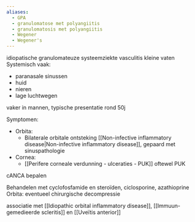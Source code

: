 ```yaml
---
aliases:
  - GPA
  - granulomatose met polyangiitis
  - granulomatosis met polyangiitis
  - Wegener
  - Wegener's 
---
```


idiopatische granulomateuze systeemziekte
vasculitis kleine vaten
Systemisch vaak:
- paranasale sinussen
- huid
- nieren
- lage luchtwegen

vaker in mannen, typische presentatie rond 50j

Symptomen:
- Orbita:
	- Bilaterale orbitale ontsteking [[Non-infective inflammatory disease|Non-infective inflammatory disease]], gepaard met sinuspathologie
- Cornea:
	- [[Perifere corneale verdunning - ulceraties - PUK]] oftewel PUK

cANCA bepalen

Behandelen met cyclofosfamide en steroïden, ciclosporine, azathioprine
Orbita: eventueel chirurgische decompressie

associatie met [[Idiopathic orbital inflammatory disease]], [[Immuun-gemedieerde scleritis]] en [[Uveïtis anterior]] 

